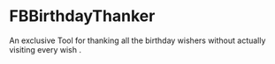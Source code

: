 FBBirthdayThanker
=================

An exclusive Tool for thanking all the birthday wishers without actually visiting every wish . 
